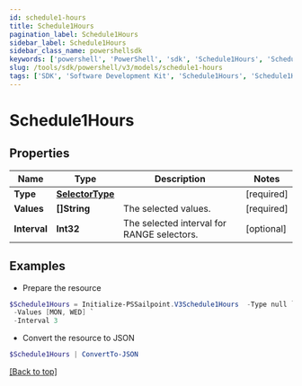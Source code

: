 ```yaml
---
id: schedule1-hours
title: Schedule1Hours
pagination_label: Schedule1Hours
sidebar_label: Schedule1Hours
sidebar_class_name: powershellsdk
keywords: ['powershell', 'PowerShell', 'sdk', 'Schedule1Hours', 'Schedule1Hours'] 
slug: /tools/sdk/powershell/v3/models/schedule1-hours
tags: ['SDK', 'Software Development Kit', 'Schedule1Hours', 'Schedule1Hours']
---
```



# Schedule1Hours

## Properties

Name | Type | Description | Notes
------------ | ------------- | ------------- | -------------
**Type** | [**SelectorType**](selector-type) |  | [required]
**Values** | **[]String** | The selected values.  | [required]
**Interval** | **Int32** | The selected interval for RANGE selectors.  | [optional] 

## Examples

- Prepare the resource
```powershell
$Schedule1Hours = Initialize-PSSailpoint.V3Schedule1Hours  -Type null `
 -Values [MON, WED] `
 -Interval 3
```

- Convert the resource to JSON
```powershell
$Schedule1Hours | ConvertTo-JSON
```


[[Back to top]](#) 

